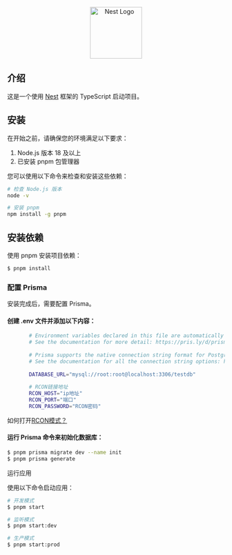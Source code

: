 <p align="center">
  <a href="http://nestjs.com/" target="blank"><img src="https://nestjs.com/img/logo-small.svg" width="120" alt="Nest Logo" /></a>
</p>

## 介绍

这是一个使用 [Nest](https://github.com/nestjs/nest)  框架的 TypeScript 启动项目。

## 安装

在开始之前，请确保您的环境满足以下要求：

1. Node.js 版本 18 及以上
2. 已安装 pnpm 包管理器

您可以使用以下命令来检查和安装这些依赖：

```bash
# 检查 Node.js 版本
node -v

# 安装 pnpm
npm install -g pnpm
```

## 安装依赖

使用 pnpm 安装项目依赖：
```bash
$ pnpm install
```

### 配置 Prisma

安装完成后，需要配置 Prisma。

#### 创建 **.env** 文件并添加以下内容：

 ```bash
        # Environment variables declared in this file are automatically made available to Prisma.
        # See the documentation for more detail: https://pris.ly/d/prisma-schema#accessing-environment-variables-from-the-schema
        
        # Prisma supports the native connection string format for PostgreSQL, MySQL, SQLite, SQL Server, MongoDB and CockroachDB.
        # See the documentation for all the connection string options: https://pris.ly/d/connection-strings
        
        DATABASE_URL="mysql://root:root@localhost:3306/testdb"
        
        # RCON链接地址
        RCON_HOST="ip地址"
        RCON_PORT="端口"
        RCON_PASSWORD="RCON密码"
```
如何打开[RCON模式？](https://www.iecraft.com/news/rcon.html) 

#### 运行 Prisma 命令来初始化数据库：
```bash
$ pnpm prisma migrate dev --name init
$ pnpm prisma generate
```

运行应用

使用以下命令启动应用：

```bash
# 开发模式
$ pnpm start

# 监听模式
$ pnpm start:dev

# 生产模式
$ pnpm start:prod
```




